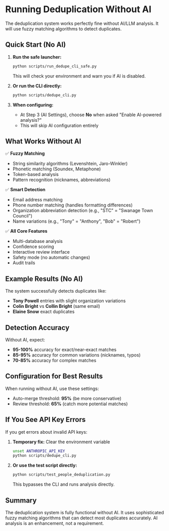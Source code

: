 # Running Deduplication Without AI

The deduplication system works perfectly fine without AI/LLM analysis. It will use fuzzy matching algorithms to detect duplicates.

## Quick Start (No AI)

1. **Run the safe launcher:**
   ```bash
   python scripts/run_dedupe_cli_safe.py
   ```
   This will check your environment and warn you if AI is disabled.

2. **Or run the CLI directly:**
   ```bash
   python scripts/dedupe_cli.py
   ```

3. **When configuring:**
   - At Step 3 (AI Settings), choose **No** when asked "Enable AI-powered analysis?"
   - This will skip AI configuration entirely

## What Works Without AI

✅ **Fuzzy Matching**
- String similarity algorithms (Levenshtein, Jaro-Winkler)
- Phonetic matching (Soundex, Metaphone)
- Token-based analysis
- Pattern recognition (nicknames, abbreviations)

✅ **Smart Detection**
- Email address matching
- Phone number matching (handles formatting differences)
- Organization abbreviation detection (e.g., "STC" = "Swanage Town Council")
- Name variations (e.g., "Tony" = "Anthony", "Bob" = "Robert")

✅ **All Core Features**
- Multi-database analysis
- Confidence scoring
- Interactive review interface
- Safety mode (no automatic changes)
- Audit trails

## Example Results (No AI)

The system successfully detects duplicates like:
- **Tony Powell** entries with slight organization variations
- **Colin Bright** vs **Collin Bright** (same email)
- **Elaine Snow** exact duplicates

## Detection Accuracy

Without AI, expect:
- **95-100%** accuracy for exact/near-exact matches
- **85-95%** accuracy for common variations (nicknames, typos)
- **70-85%** accuracy for complex matches

## Configuration for Best Results

When running without AI, use these settings:
- Auto-merge threshold: **95%** (be more conservative)
- Review threshold: **65%** (catch more potential matches)

## If You See API Key Errors

If you get errors about invalid API keys:

1. **Temporary fix:** Clear the environment variable
   ```bash
   unset ANTHROPIC_API_KEY
   python scripts/dedupe_cli.py
   ```

2. **Or use the test script directly:**
   ```bash
   python scripts/test_people_deduplication.py
   ```
   This bypasses the CLI and runs analysis directly.

## Summary

The deduplication system is fully functional without AI. It uses sophisticated fuzzy matching algorithms that can detect most duplicates accurately. AI analysis is an enhancement, not a requirement.